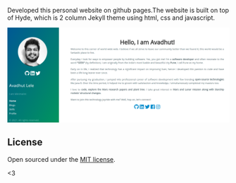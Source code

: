 Developed this personal website on github pages.The website is built on top of Hyde, which is 2 column Jekyll theme using html, css and javascript.

![alt text](https://raw.githubusercontent.com/kodtodya/kodtodya.github.io/master/public/assets/readme.png)

## License

Open sourced under the [MIT license](LICENSE.md).

<3
